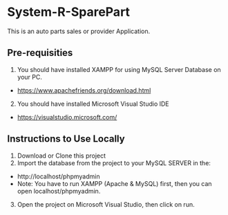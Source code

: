 # System-R-SparePart
This is an auto parts sales or provider Application.

## Pre-requisities

1. You should have installed XAMPP for using MySQL Server Database on your PC.
- https://www.apachefriends.org/download.html

2. You should have installed Microsoft Visual Studio IDE
- https://visualstudio.microsoft.com/

## Instructions to Use Locally
1. Download or Clone this project
2. Import the database from the project to your MySQL SERVER in the:
- http://localhost/phpmyadmin
-  Note: You have to run XAMPP (Apache & MySQL) first, then you can open localhost/phpmyadmin.
3. Open the project on Microsoft Visual Studio, then click on run.
